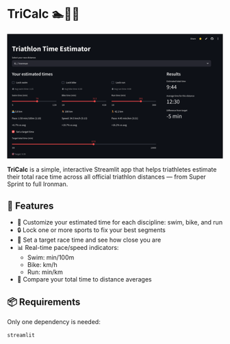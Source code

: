 # TriCalc 🏊🚴🏃

![Preview of TriCalc app](preview.png)

**TriCalc** is a simple, interactive Streamlit app that helps triathletes estimate their total race time across all official triathlon distances — from Super Sprint to full Ironman.

## 🧠 Features

- 🔧 Customize your estimated time for each discipline: swim, bike, and run  
- 🔒 Lock one or more sports to fix your best segments  
- 🎯 Set a target race time and see how close you are  
- 📊 Real-time pace/speed indicators:
  - Swim: min/100m  
  - Bike: km/h  
  - Run: min/km  
- 📐 Compare your total time to distance averages

## 📦 Requirements

Only one dependency is needed:
```bash
streamlit
